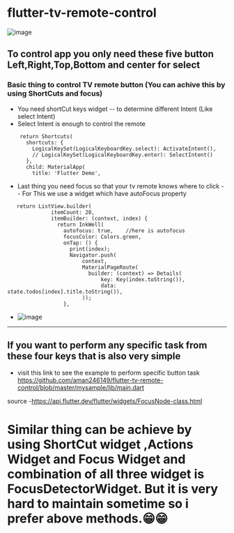 # flutter-tv-remote-control

![image](https://user-images.githubusercontent.com/53884276/174712691-728d0e8c-c5f5-4f1e-b73c-2da96981a78c.png)

## To control app you only need these five button  Left,Right,Top,Bottom and center for select

### Basic thing to control TV remote button (You can achive this by using ShortCuts and focus)
- You need shortCut keys widget -- to determine different Intent (Like select Intent) 
-  Select Intent is enough to control the remote 
  
``` Widget build(BuildContext context) {
    return Shortcuts(
      shortcuts: {
        LogicalKeySet(LogicalKeyboardKey.select): ActivateIntent(),
        // LogicalKeySet(LogicalKeyboardKey.enter): SelectIntent()
      },
      child: MaterialApp(
        title: 'Flutter Demo',
``` 
- Last thing you need focus so that your tv remote knows where to click -- For This we use a widget which have autoFocus property
```
   return ListView.builder(
              itemCount: 20,
              itemBuilder: (context, index) {
                return InkWell(
                  autofocus: true,    //here is autofocus
                  focusColor: Colors.green,
                  onTap: () {
                    print(index);
                    Navigator.push(
                        context,
                        MaterialPageRoute(
                          builder: (context) => Details(
                              key: Key(index.toString()),
                              data: state.todos[index].title.toString()),
                        ));
                  },
 ```
 - ![image](https://user-images.githubusercontent.com/53884276/174714294-9531b572-b5bf-4e0d-975f-66b9c4dc3596.png)

 
 _______________________________________________________________________________________________________________________________________________________
 ##  If you want to perform any specific task from these four keys that is also very simple  
 - visit this link to see the example to perform specific button task
  https://github.com/aman246149/flutter-tv-remote-control/blob/master/mysample/lib/main.dart 
  
  source -https://api.flutter.dev/flutter/widgets/FocusNode-class.html
  
  # Similar  thing can be achieve by using ShortCut widget ,Actions Widget and Focus Widget  and combination of all three widget is FocusDetectorWidget. But it is very hard to maintain sometime so i prefer above methods.😁😁
